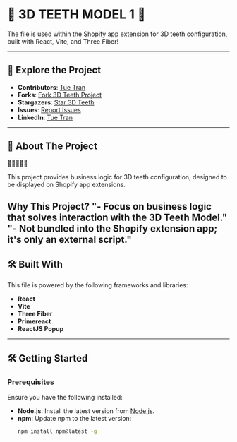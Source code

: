 # 🦷 3D TEETH MODEL 1 🦷 

The file is used within the Shopify app extension for 3D teeth configuration, built with React, Vite, and Three Fiber!

---

## 🚀 Explore the Project
- **Contributors**: [Tue Tran](https://linkedin.com/in/tuetran87)
- **Forks**: [Fork 3D Teeth Project](https://github.com/tuetd/teethDiamond3D/fork)
- **Stargazers**: [Star 3D Teeth](https://github.com/tuetd/teethDiamond3D/stargazers)
- **Issues**: [Report Issues](https://github.com/tuetd/teethDiamond3D/issues)
- **LinkedIn**: [Tue Tran](https://linkedin.com/in/tuetran87)

---

## 📖 About The Project

**🦷🦷🦷🦷🦷**

This project provides business logic for 3D teeth configuration, designed to be displayed on Shopify app extensions.

**Why This Project?**
"- Focus on business logic that solves interaction with the 3D Teeth Model."
 "- Not bundled into the Shopify extension app; it's only an external script."
---

## 🛠️ Built With
This file is powered by the following frameworks and libraries:
- **React**
- **Vite**
- **Three Fiber**
- **Primereact**
- **ReactJS Popup**

---

## 🛠️ Getting Started

### **Prerequisites**
Ensure you have the following installed:
- **Node.js**: Install the latest version from [Node.js](https://nodejs.org/).
- **npm**: Update npm to the latest version:
  ```bash
  npm install npm@latest -g
